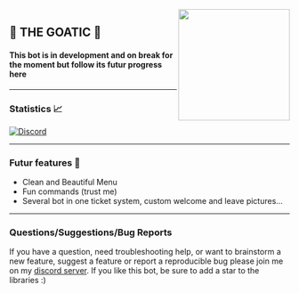 <img align="right" src="https://cdn.discordapp.com/attachments/984087423736762378/984121011450576906/pp_goatic_3_1.png" height="200" width="200">

## 🐐 THE GOATIC 🐐

#### This bot is in development and on break for the moment but follow its futur progress here

---

### Statistics 📈

[![Discord](https://discordapp.com/api/guilds/856264603577876500/widget.png)](https://discord.gg/WTe9HUYM9v)

---

### Futur features 🎯
  * Clean and Beautiful Menu
  * Fun commands (trust me)
  * Several bot in one ticket system, custom welcome and leave pictures...

---

### Questions/Suggestions/Bug Reports
If you have a question, need troubleshooting help, or want to brainstorm a new feature, suggest a feature or report a reproducible bug please join me on my [discord server](https://discord.gg/WTe9HUYM9v). If you like this bot, be sure to add a star to the libraries :)
